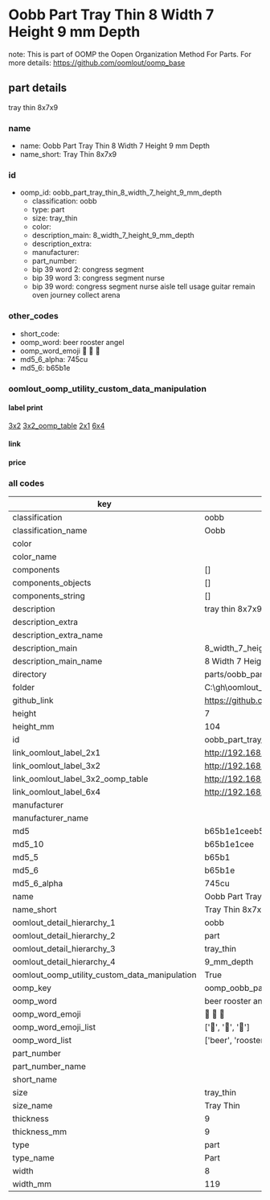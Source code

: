 # Oobb Part Tray Thin 8 Width 7 Height 9 mm Depth  

note: This is part of OOMP the Oopen Organization Method For Parts. For more details: https://github.com/oomlout/oomp_base

##  part details
  



tray thin 8x7x9



### name
* name: Oobb Part Tray Thin 8 Width 7 Height 9 mm Depth
* name_short: Tray Thin 8x7x9 
### id
* oomp_id: oobb_part_tray_thin_8_width_7_height_9_mm_depth
  * classification: oobb
  * type: part
  * size: tray_thin
  * color: 
  * description_main: 8_width_7_height_9_mm_depth
  * description_extra: 
  * manufacturer: 
  * part_number: 
  * bip 39 word 2: congress segment
  * bip 39 word 3: congress segment nurse
  * bip 39 word: congress segment nurse aisle tell usage guitar remain oven journey collect arena

### other_codes
* short_code: 
* oomp_word: beer rooster angel
* oomp_word_emoji :beer: :rooster: :angel:
* md5_6_alpha: 745cu
* md5_6: b65b1e






### oomlout_oomp_utility_custom_data_manipulation
#### label print
[3x2](http://192.168.1.245:1112/?label=oomp%20745cu)
[3x2_oomp_table](http://192.168.1.108:1112/?label=oomp%20745cu)
[2x1](http://192.168.1.242:1112/?label=oomp%20745cu)
[6x4](http://192.168.1.55:1112/?label=oomp%20745cu)    

#### link

                              

#### price







### all codes 
| key | value |  
| --- | --- |  
| classification | oobb |  
| classification_name | Oobb |  
| color |  |  
| color_name |  |  
| components | [] |  
| components_objects | [] |  
| components_string | [] |  
| description | tray thin 8x7x9 |  
| description_extra |  |  
| description_extra_name |  |  
| description_main | 8_width_7_height_9_mm_depth |  
| description_main_name | 8 Width 7 Height 9 mm Depth |  
| directory | parts/oobb_part_tray_thin_8_width_7_height_9_mm_depth |  
| folder | C:\gh\oomlout_oobb_version_4_generated_parts\parts\oobb_part_tray_thin_8_width_7_height_9_mm_depth |  
| github_link | https://github.com/oomlout/oomlout_oomp_part_src/tree/main/parts/oobb_part_tray_thin_8_width_7_height_9_mm_depth |  
| height | 7 |  
| height_mm | 104 |  
| id | oobb_part_tray_thin_8_width_7_height_9_mm_depth |  
| link_oomlout_label_2x1 | http://192.168.1.242:1112/?label=oomp%20745cu |  
| link_oomlout_label_3x2 | http://192.168.1.245:1112/?label=oomp%20745cu |  
| link_oomlout_label_3x2_oomp_table | http://192.168.1.108:1112/?label=oomp%20745cu |  
| link_oomlout_label_6x4 | http://192.168.1.55:1112/?label=oomp%20745cu |  
| manufacturer |  |  
| manufacturer_name |  |  
| md5 | b65b1e1ceeb58cfbbe6f605b2f30c978 |  
| md5_10 | b65b1e1cee |  
| md5_5 | b65b1 |  
| md5_6 | b65b1e |  
| md5_6_alpha | 745cu |  
| name | Oobb Part Tray Thin 8 Width 7 Height 9 mm Depth |  
| name_short | Tray Thin 8x7x9  |  
| oomlout_detail_hierarchy_1 | oobb |  
| oomlout_detail_hierarchy_2 | part |  
| oomlout_detail_hierarchy_3 | tray_thin |  
| oomlout_detail_hierarchy_4 | 9_mm_depth |  
| oomlout_oomp_utility_custom_data_manipulation | True |  
| oomp_key | oomp_oobb_part_tray_thin_8_width_7_height_9_mm_depth |  
| oomp_word | beer rooster angel |  
| oomp_word_emoji | :beer: :rooster: :angel: |  
| oomp_word_emoji_list | [':beer:', ':rooster:', ':angel:'] |  
| oomp_word_list | ['beer', 'rooster', 'angel'] |  
| part_number |  |  
| part_number_name |  |  
| short_name |  |  
| size | tray_thin |  
| size_name | Tray Thin |  
| thickness | 9 |  
| thickness_mm | 9 |  
| type | part |  
| type_name | Part |  
| width | 8 |  
| width_mm | 119 |  

